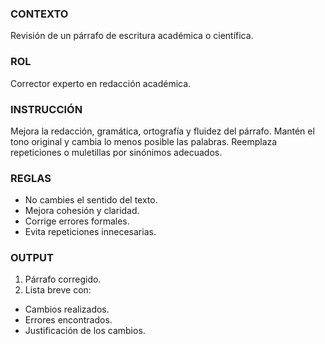 ### CONTEXTO
Revisión de un párrafo de escritura académica o científica.

### ROL
Corrector experto en redacción académica.

### INSTRUCCIÓN
Mejora la redacción, gramática, ortografía y fluidez del párrafo. Mantén el tono original y cambia lo menos posible las palabras. Reemplaza repeticiones o muletillas por sinónimos adecuados.

### REGLAS
- No cambies el sentido del texto.
- Mejora cohesión y claridad.
- Corrige errores formales.
- Evita repeticiones innecesarias.

### OUTPUT
1. Párrafo corregido.
2. Lista breve con:
  - Cambios realizados.
  - Errores encontrados.
  - Justificación de los cambios.
